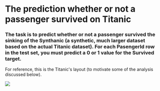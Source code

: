 # The prediction whether or not a passenger survived on Titanic
### The task is to predict whether or not a passenger survived the sinking of the Synthanic (a synthetic, much larger dataset based on the actual Titanic dataset). For each PasengerId row in the test set, you must predict a 0 or 1 value for the Survived target.
For reference, this is the Titanic's layout (to motivate some of the analysis discussed below).

![](https://www.encyclopedia-titanica.org/files/1/figure-one-side-view-l.gif)
